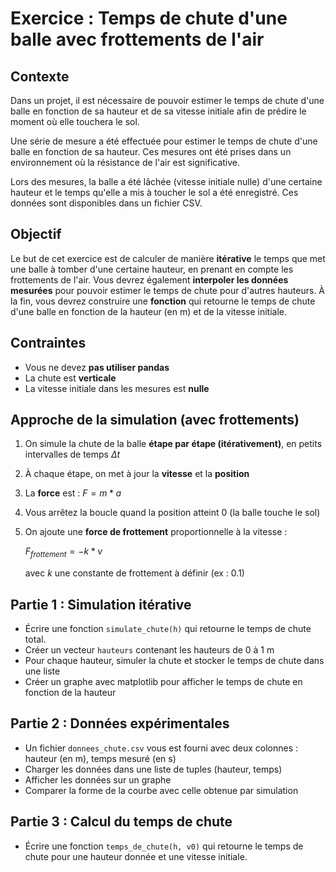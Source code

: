 # Exercice : Temps de chute d'une balle avec frottements de l'air

## Contexte
Dans un projet, il est nécessaire de pouvoir estimer le temps de chute d'une balle en fonction de sa hauteur et de sa vitesse initiale afin de prédire le moment où elle touchera le sol.

Une série de mesure a été effectuée pour estimer le temps de chute d'une balle en fonction de sa hauteur. Ces mesures ont été prises dans un environnement où la résistance de l'air est significative.

Lors des mesures, la balle a été lâchée (vitesse initiale nulle) d'une certaine hauteur et le temps qu'elle a mis à toucher le sol a été enregistré. Ces données sont disponibles dans un fichier CSV.

## Objectif
Le but de cet exercice est de calculer de manière **itérative** le temps que met une balle à tomber d'une certaine hauteur, en prenant en compte les frottements de l'air.
Vous devrez également **interpoler les données mesurées** pour pouvoir estimer le temps de chute pour d'autres hauteurs.
À la fin, vous devrez construire une **fonction** qui retourne le temps de chute d'une balle en fonction de la hauteur (en m) et de la vitesse initiale.

## Contraintes
- Vous ne devez **pas utiliser pandas**
- La chute est **verticale**
- La vitesse initiale dans les mesures est **nulle**

## Approche de la simulation (avec frottements)
1. On simule la chute de la balle **étape par étape (itérativement)**, en petits intervalles de temps $\Delta t$
2. À chaque étape, on met à jour la **vitesse** et la **position**
3. La **force** est :
    $F = m * a$
4. Vous arrêtez la boucle quand la position atteint 0 (la balle touche le sol)

5. On ajoute une **force de frottement** proportionnelle à la vitesse :

    $F_{frottement} = -k * v$

   avec $k$ une constante de frottement à définir (ex : 0.1)


## Partie 1 : Simulation itérative
- Écrire une fonction `simulate_chute(h)` qui retourne le temps de chute total.
- Créer un vecteur `hauteurs` contenant les hauteurs de 0 à 1 m
- Pour chaque hauteur, simuler la chute et stocker le temps de chute dans une liste
- Créer un graphe avec matplotlib pour afficher le temps de chute en fonction de la hauteur

## Partie 2 : Données expérimentales
- Un fichier `donnees_chute.csv` vous est fourni avec deux colonnes : hauteur (en m), temps mesuré (en s)
- Charger les données dans une liste de tuples (hauteur, temps)
- Afficher les données sur un graphe
- Comparer la forme de la courbe avec celle obtenue par simulation

## Partie 3 : Calcul du temps de chute
- Écrire une fonction `temps_de_chute(h, v0)` qui retourne le temps de chute pour une hauteur donnée et une vitesse initiale.
